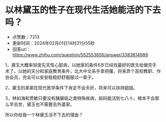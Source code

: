# 以林黛玉的性子在现代生活她能活的下去吗？
- 点赞数：7213
- 更新时间：2024年02月01日14时31分55秒
- 回答url：https://www.zhihu.com/question/552553656/answer/3383614989
<body>
 <p data-pid="7pqguDHx">1，黛玉大概率轻度先天性心脏病，以她家的条件6岁已经找最好的医生给做完手术了。以她的天分和家庭教育条件，北大中文系手拿把攥，将来弄个高校教职、作协会员，完全可以安安稳稳舒舒服服过一辈子。</p>
 <p data-pid="FMB5VXJv">2，黛玉的弟弟在现代医学条件下肯定不会夭折，将来可以扶持姐姐。</p>
 <p data-pid="eCYh1l-V">3，林如海和贾敏只要没有胰腺癌之类特殊疾病，起码能活到七八十。根本不会那么早去世，黛玉也不需要去外婆家。</p>
 <p data-pid="aGtWrW_P">所以你给我一个林黛玉活不下去的理由？</p>
</body>